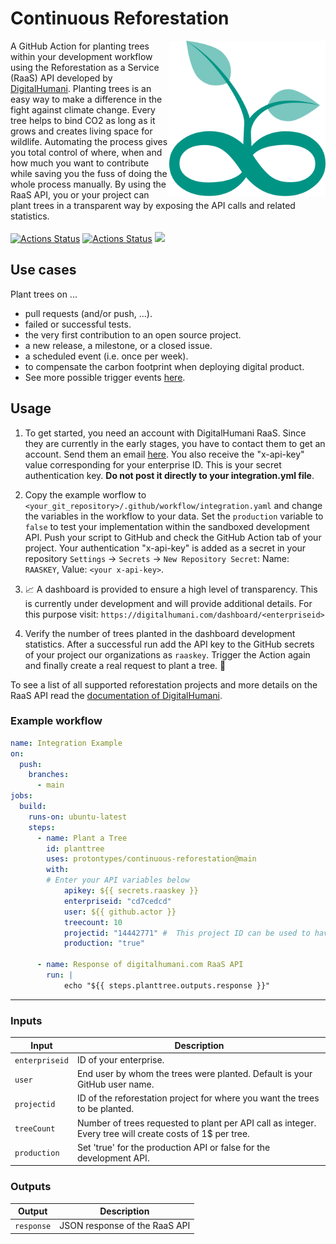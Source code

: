 # Continuous Reforestation

[<img src="logo.svg" align="right" width="250">](https://github.com/protontypes/continuous-reforestation)
A GitHub Action for planting trees within your development workflow using the Reforestation as a Service (RaaS) API developed by [DigitalHumani](https://digitalhumani.com/). Planting trees is an easy way to make a difference in the fight against climate change. Every tree helps to bind CO2 as long as it grows and creates living space for wildlife. Automating the process gives you total control of where, when and how much you want to contribute while saving you the fuss of doing the whole process manually. By using the RaaS API, you or your project can plant trees in a transparent way by exposing the API calls and related statistics. <br>  <br>
[![Actions Status](https://github.com/protontypes/continuous-reforestation/workflows/Lint/badge.svg)](https://github.com/jacobtomlinson/protontypes/continuous-reforestation/actions)
[![Actions Status](https://github.com/protontypes/continuous-reforestation/workflows/Integration%20Test/badge.svg)](https://github.com/protontypes/continuous-reforestation/actions)
[![](https://badgen.net/badge/icon/Community%20Chat/green?icon=gitter&label)](https://gitter.im/protontypes/community)

## Use cases
Plant trees on ...
* pull requests (and/or push, ...).
* failed or successful tests.
* the very first contribution to an open source project.
* a new release, a milestone, or a closed issue.
* a scheduled event (i.e. once per week).
* to compensate the carbon footprint when deploying digital product.
* See more possible trigger events [here](https://docs.github.com/en/actions/reference/events-that-trigger-workflows).

## Usage

1. To get started, you need an account with DigitalHumani RaaS. Since they are currently in the early stages, you have to contact them to get an account. Send them an email [here](https://digitalhumani.com/#contact). You also receive the "x-api-key" value corresponding for your enterprise ID. This is your secret authentication key. **Do not post it directly to your integration.yml file**.

2. Copy the example worflow to `<your_git_repository>/.github/workflow/integration.yaml` and change the variables in the workflow to your data. Set the `production` variable to `false` to test your implementation within the sandboxed development API. Push your script to GitHub and check the GitHub Action tab of your project. Your authentication "x-api-key" is added as a secret in your repository `Settings` -> `Secrets` -> `New Repository Secret`: Name: `RAASKEY`, Value: `<your x-api-key>`.

3. 📈 A dashboard is provided to ensure a high level of transparency. This is currently under development and will provide additional details. For this purpose visit:
``
https://digitalhumani.com/dashboard/<enterpriseid>
``

4. Verify the number of trees planted in the dashboard development statistics. After a successful run add the API key to the GitHub secrets of your project our organizations as `raaskey`. Trigger the Action again and finally create a real request to plant a tree. 🏁

To see a list of all supported reforestation projects and more details on the RaaS API read the [documentation of DigitalHumani](https://digitalhumani.com/docs/#appendixlist-of-projects).

### Example workflow

```yaml
name: Integration Example
on:
  push:
    branches:
      - main
jobs:
  build:
    runs-on: ubuntu-latest
    steps:
      - name: Plant a Tree
        id: planttree
        uses: protontypes/continuous-reforestation@main
        with:
        # Enter your API variables below
            apikey: ${{ secrets.raaskey }}
            enterpriseid: "cd7cedcd"
            user: ${{ github.actor }}
            treecount: 10
            projectid: "14442771" #  This project ID can be used to have your trees planted where they are needed the most, so this is a great ID to use by default when making the API call.
            production: "true"

      - name: Response of digitalhumani.com RaaS API
        run: |
            echo "${{ steps.planttree.outputs.response }}"
```
---

### Inputs

| Input            | Description                           |
|------------------|---------------------------------------|
| `enterpriseid`   | ID of your enterprise.                |
| `user`           | End user by whom the trees were planted. Default is your GitHub user name. |
| `projectid`      | ID of the reforestation project for where you want the trees to be planted.    |
| `treeCount`      | Number of trees requested to plant per API call as integer. Every tree will create costs of 1$ per tree. |
| `production`     | Set 'true' for the production API or false for the development API. |

### Outputs

| Output           | Description                           |
|------------------|---------------------------------------|
| `response`       | JSON response of the RaaS API |

